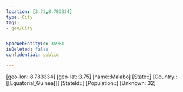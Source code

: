 ```yaml
---
location: [3.75,8.783334]
type: City
tags:
- geo/City


SpocWebEntityId: 35981
isDeleted: false
confidential: public

---
```

[geo-lon::8.783334]
[geo-lat::3.75]
[name::Malabo]
[State::]
[Country::[[Equatorial_Guinea]]]
[StateId::]
[Population::]
[Unknown::32]

